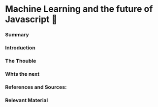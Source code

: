 # Machine Learning and the future of Javascript 🧠

### Summary

### Introduction

### The Thouble


### Whts the next


### References and Sources: 


### Relevant Material
